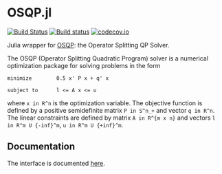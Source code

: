 # OSQP.jl
[![Build Status](https://travis-ci.org/oxfordcontrol/OSQP.jl.svg?branch=master)](https://travis-ci.org/oxfordcontrol/OSQP.jl)
[![Build status](https://ci.appveyor.com/api/projects/status/t9t79ncgl9449k1a/branch/master?svg=true)](https://ci.appveyor.com/project/bstellato/osqp-jl-v2y0g/branch/master)
[![codecov.io](http://codecov.io/github/oxfordcontrol/OSQP.jl/coverage.svg?branch=master)](http://codecov.io/github/oxfordcontrol/OSQP.jl?branch=master)

Julia wrapper for [OSQP](http://osqp.readthedocs.io/): the Operator Splitting QP Solver.

The OSQP (Operator Splitting Quadratic Program) solver is a numerical optimization package for solving problems in the form
```
minimize        0.5 x' P x + q' x

subject to      l <= A x <= u
```

where `x in R^n` is the optimization variable. The objective function is defined by a positive semidefinite matrix `P in S^n_+` and vector `q in R^n`. The linear constraints are defined by matrix `A in R^{m x n}` and vectors `l in R^m U {-inf}^m`, `u in R^m U {+inf}^m`.


## Documentation
The interface is documented [here](http://osqp.readthedocs.io/).
